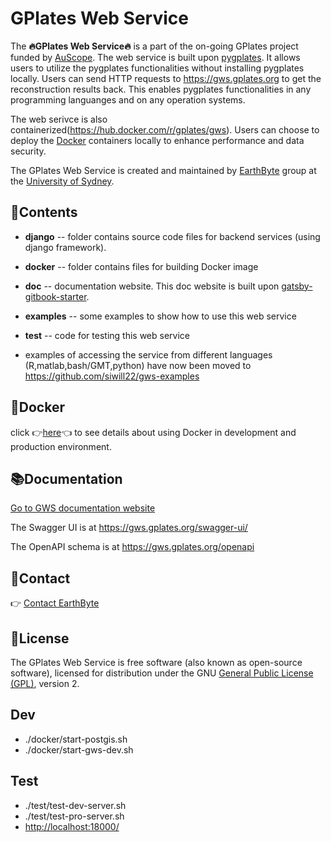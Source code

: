 # GPlates Web Service

The **🔥GPlates Web Service🔥** is a part of the on-going GPlates project funded by [AuScope](https://www.auscope.org.au/).
The web service is built upon [pygplates](https://www.gplates.org/docs/pygplates/index.html).
It allows users to utilize the pygplates functionalities without installing pygplates locally.
Users can send HTTP requests to https://gws.gplates.org to get the reconstruction results back.
This enables pygplates functionalities in any programming languanges and on any operation systems.

The web serivce is also containerized(https://hub.docker.com/r/gplates/gws). Users can choose to deploy the [Docker](https://www.docker.com/) containers locally
to enhance performance and data security.

The GPlates Web Service is created and maintained by [EarthByte](https://www.earthbyte.org) group at the [University of Sydney](https://www.sydney.edu.au/).

## 📂Contents

- **django** -- folder contains source code files for backend services (using django framework).

- **docker** -- folder contains files for building Docker image

- **doc** -- documentation website. This doc website is built upon [gatsby-gitbook-starter](https://www.gatsbyjs.com/starters/hasura/gatsby-gitbook-starter/).

- **examples** -- some examples to show how to use this web service

- **test** -- code for testing this web service

- examples of accessing the service from different languages (R,matlab,bash/GMT,python) have now been moved to https://github.com/siwill22/gws-examples

## 🐳Docker

click 👉[here](docker/README.md)👈 to see details about using Docker in development and production environment.

## 📚Documentation

[Go to GWS documentation website](https://gwsdoc.gplates.org/)

The Swagger UI is at https://gws.gplates.org/swagger-ui/

The OpenAPI schema is at https://gws.gplates.org/openapi

## 📮Contact

👉 [Contact EarthByte](https://www.earthbyte.org/contact-us-3/)

## 📝License

The GPlates Web Service is free software (also known as open-source software), licensed for distribution under the GNU [General Public License (GPL)](https://www.gnu.org/licenses/old-licenses/gpl-2.0.html), version 2.

## Dev

- ./docker/start-postgis.sh
- ./docker/start-gws-dev.sh

## Test

- ./test/test-dev-server.sh
- ./test/test-pro-server.sh
- <http://localhost:18000/>

